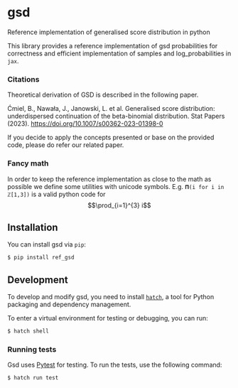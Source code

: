 # gsd
Reference implementation of generalised score distribution in python

This library provides a reference implementation of gsd probabilities for correctness and efficient implementation of samples and log_probabilities in `jax`. 

### Citations

Theoretical derivation of GSD is described in the following paper.

Ćmiel, B., Nawała, J., Janowski, L. et al. Generalised score distribution: underdispersed continuation of the beta-binomial distribution. Stat Papers (2023). https://doi.org/10.1007/s00362-023-01398-0

If you decide to apply the concepts presented or base on the provided code, please do refer our related paper.

### Fancy math

In order to keep the reference implementation as close to the math as possible we define some utilities with unicode symbols.
E.g.  `𝚷(i for i in ℤ[1,3])` is a valid python code for $$\prod_{i=1}^{3} i$$




## Installation

You can install gsd via `pip`:

```bash
$ pip install ref_gsd
```



## Development

To develop and modify gsd, you need to install
[`hatch`]([https://python-poetry.org/](https://hatch.pypa.io)), a tool for Python packaging and
dependency management.

To  enter a virtual environment for testing or debugging, you can run:

```bash
$ hatch shell
```

### Running tests

Gsd uses [Pytest](https://pytest.org/) for testing. To run the tests, use the following command:

```
$ hatch run test 
```
